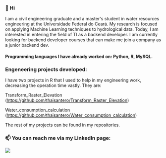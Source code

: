 ### 👋 Hi
I am a civil engineering graduate and a master's student in water resources engineering at the Universidade Federal do Ceará. My research is focused on applying Machine Learning techniques to hydrological data.
Today, I am interested in entering the field of TI as a backend developer.
I am currently looking for backend developer courses that can make me join a company as a junior backend dev.

#### Programming languages I have already worked on: Python, R, MySQL.

### Engeneering projects developed:

I have two projects in R that I used to help in my engineering work, decreasing the operation time vastly. They are:

Transform_Raster_Elevation
(https://github.com/thaisantero/Transform_Raster_Elevation)

Water_consumption_calculation
(https://github.com/thaisantero/Water_consumption_calculation)

The rest of my projects can be found in my repositories.

### 📫 You can reach me via my LinkedIn page:

[<img src="https://img.shields.io/badge/linkedin-%230077B5.svg?&style=for-the-badge&logo=linkedin&logoColor=white" />](https://www.linkedin.com/in/thais-antero/)
